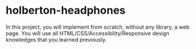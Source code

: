 # holberton-headphones
In this project, you will implement from scratch, without any library, a web page. You will use all HTML/CSS/Accessibility/Responsive design knowledges that you learned previously.
